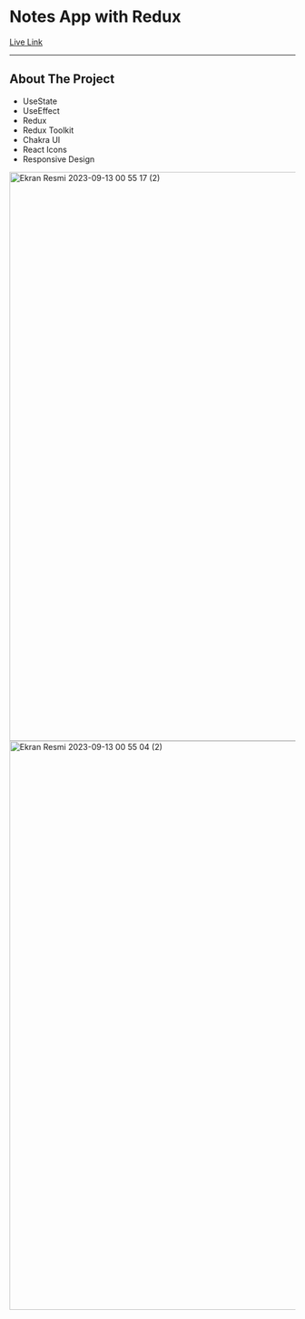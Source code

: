 <h1> Notes App with Redux</h1>

<a href="#" target="_blank" >Live Link</a>


<hr/>

<h2>About The Project</h2>

<ul>
  <li>UseState</li>
  <li>UseEffect</li>
  <li>Redux</li>
  <li>Redux Toolkit</li>
  <li>Chakra UI</li>
  <li>React Icons</li>
  <li>Responsive Design</li>
</ul>

<img width="1000" alt="Ekran Resmi 2023-09-13 00 55 17 (2)" src="https://github.com/tugbagulertg/notes_app/assets/102370994/b630899b-818d-40f5-801b-8d417474ddf2">
<img width="1000" alt="Ekran Resmi 2023-09-13 00 55 04 (2)" src="https://github.com/tugbagulertg/notes_app/assets/102370994/3026f8e3-c51e-4700-b0b5-16352e620d3e">

